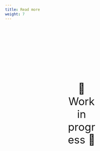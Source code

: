 ```yaml
---
title: Read more
weight: 7
---
```

<div style="text-align: center; font-size:2.5em;margin: 200px;">🚧 Work in progress 🚧</div>